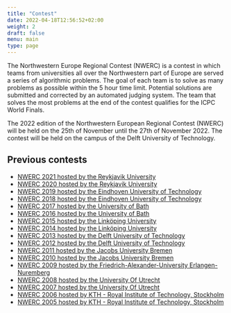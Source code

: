 ```yaml
---
title: "Contest"
date: 2022-04-18T12:56:52+02:00
weight: 2
draft: false
menu: main
type: page
---
```

The Northwestern Europe Regional Contest (NWERC) is a contest in which teams from universities all over the Northwestern part of Europe are served a series of algorithmic problems. The goal of each team is to solve as many problems as possible within the 5 hour time limit. Potential solutions are submitted and corrected by an automated judging system. The team that solves the most problems at the end of the contest qualifies for the ICPC World Finals.

The 2022 edition of the Northwestern European Regional Contest (NWERC) will be held on the 25th of November until the 27th of November 2022. The contest will be held on the campus of the Delft University of Technology.

## Previous contests
* [NWERC 2021 hosted by the Reykjavik University](https://2021.nwerc.eu)
* [NWERC 2020 hosted by the Reykjavik University](https://2020.nwerc.eu)
* [NWERC 2019 hosted by the Eindhoven University of Technology](http://2019.nwerc.eu/)
* [NWERC 2018 hosted by the Eindhoven University of Technology](http://2018.nwerc.eu/)
* [NWERC 2017 hosted by the University of Bath](https://people.bath.ac.uk/masjhd/NWERC/)
* [NWERC 2016 hosted by the University of Bath](https://people.bath.ac.uk/masjhd/2016.NWERC/)
* [NWERC 2015 hosted by the Linköping University](https://web.archive.org/web/20201230063213/http://2015.nwerc.eu/)
* [NWERC 2014 hosted by the Linköping University](http://2014.nwerc.eu/)
* [NWERC 2013 hosted by the Delft University of Technology](http://2013.nwerc.eu/)
* [NWERC 2012 hosted by the Delft University of Technology](http://2012.nwerc.eu/)
* [NWERC 2011 hosted by the Jacobs University Bremen](https://web.archive.org/web/20120521220715/http://2011.nwerc.eu/)
* [NWERC 2010 hosted by the Jacobs University Bremen](https://web.archive.org/web/20120521220445/http://2010.nwerc.eu/)
* [NWERC 2009 hosted by the Friedrich-Alexander-University Erlangen-Nuremberg](https://web.archive.org/web/20180601171707/http://2009.nwerc.eu/)
* [NWERC 2008 hosted by the University Of Utrecht](https://web.archive.org/web/20210518095904/http://2008.nwerc.eu/)
* [NWERC 2007 hosted by the University Of Utrecht](https://web.archive.org/web/20210509134112/http://2007.nwerc.eu/)
* [NWERC 2006 hosted by KTH - Royal Institute of Technology, Stockholm](http://www.csc.kth.se/contest/nwerc/2006/)
* [NWERC 2005 hosted by KTH - Royal Institute of Technology, Stockholm](http://www.csc.kth.se/contest/nwerc/2005/)
